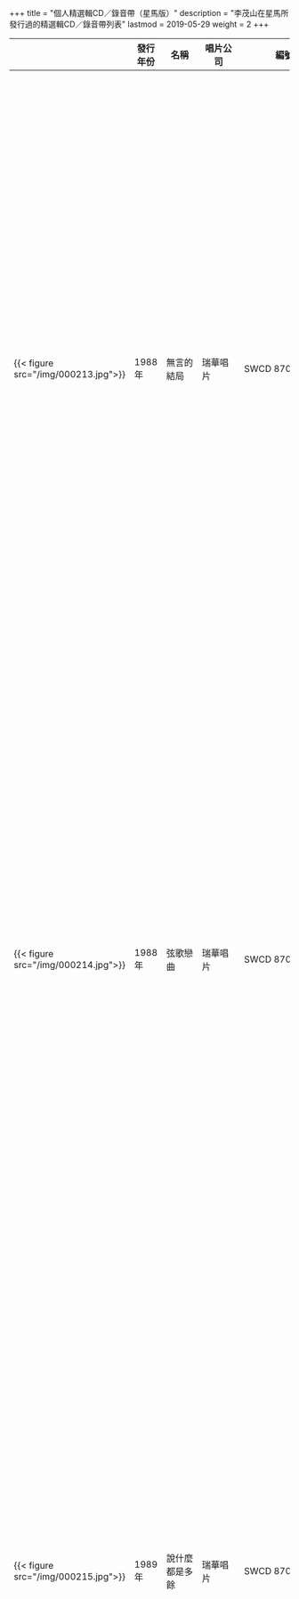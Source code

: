 +++
title = "個人精選輯CD／錄音帶（星馬版）"
description = "李茂山在星馬所發行過的精選輯CD／錄音帶列表"
lastmod = 2019-05-29
weight = 2
+++

<style>
table th:nth-of-type(2),th:nth-of-type(4),th:nth-of-type(5) {
	width: 100px;
}
table th:nth-of-type(5) {
	width: 150px;
}
table th:nth-of-type(3) {
	width: 200px;
}
</style>

　|發行年份  | 名稱  | 唱片公司 | 編號 | 曲目
--------------|--------------|-------|------|------ |------
{{< figure src="/img/000213.jpg">}} | 1988年  | 無言的結局 |  瑞華唱片 |   SWCD 8703 |1. [無言的結局（與林淑容合唱）]({{%relref "album-in-sg-and-my/3/1.md"%}})<br>2. [遲來的愛]({{%relref "album-in-sg-and-my/5/1.md"%}})<br>3. [再一次看著我]({{%relref "album-in-sg-and-my/1/2.md"%}})<br>4. [曾經愛過]({{%relref "album-in-sg-and-my/6/2.md"%}})<br>5. [心情]({{%relref "album-in-sg-and-my/5/4.md"%}})<br>6. [女孩！妳是我的愛]({{%relref "album-in-sg-and-my/3/7.md"%}})<br>7. [陽光下的傘]({{%relref "album-in-sg-and-my/5/12.md"%}})<br>8. [夢寐以求]({{%relref "album-in-sg-and-my/5/7.md"%}})<br>9. [不會形容的愛]({{%relref "album-in-sg-and-my/5/3.md"%}})<br>10. [一句話]({{%relref "album-in-sg-and-my/6/9.md"%}})<br>11. [今夜的心情]({{%relref "album-in-sg-and-my/6/10.md"%}})<br>12. [要是未曾相遇]({{%relref "album-in-sg-and-my/6/7.md"%}})<br>13. [愛情的力量]({{%relref "album-in-sg-and-my/3/3.md"%}})<br>14. [不是我不了解]({{%relref "album-in-sg-and-my/2/2.md"%}})<br>15. [依然不忘記]({{%relref "album-in-sg-and-my/5/2.md"%}})<br>16. [生日快樂]({{%relref "album-in-sg-and-my/6/1.md"%}})
{{< figure src="/img/000214.jpg">}} | 1988年  | 弦歌戀曲 |  瑞華唱片 |   SWCD 8704 |1. [春雷]({{%relref "album-in-sg-and-my/4/3.md"%}})<br>2. [一年又一年]({{%relref "album-in-sg-and-my/8/1.md"%}})<br>3. [尋夢園]({{%relref "album-in-sg-and-my/4/12.md"%}})<br>4. [三年]({{%relref "album-in-sg-and-my/8/3.md"%}})<br>5. [多少柔情多少淚]({{%relref "album-in-sg-and-my/8/6.md"%}})<br>6. [一曲寄知音]({{%relref "album-in-sg-and-my/4/4.md"%}})<br>7. [浪子淚]({{%relref "album-in-sg-and-my/4/2.md"%}})<br>8. [真情]({{%relref "album-in-sg-and-my/4/7.md"%}})<br>9. [昨夜夢醒時]({{%relref "album-in-sg-and-my/8/2.md"%}})<br>10. [明月千里寄相思]({{%relref "album-in-sg-and-my/4/8.md"%}})<br>11. [那個人就是我]({{%relref "album-in-sg-and-my/4/11.md"%}})<br>12. [寒雨曲]({{%relref "album-in-sg-and-my/8/5.md"%}})<br>13. [男人的眼淚]({{%relref "album-in-sg-and-my/8/4.md"%}})<br>14. [相見不如懷念]({{%relref "album-in-sg-and-my/8/8.md"%}})<br>15. [藍與黑]({{%relref "album-in-sg-and-my/8/10.md"%}})<br>16. [是誰搶走我的愛人]({{%relref "album-in-sg-and-my/4/1.md"%}})
{{< figure src="/img/000215.jpg">}} | 1989年  | 說什麼都是多餘 |  瑞華唱片 |   SWCD 8708 |1. [說什麼都是多餘]({{%relref "album-in-sg-and-my/10/1.md"%}})<br>2. [妳真的還要說謊嗎？]({{%relref "album-in-sg-and-my/10/3.md"%}})<br>3. [善意的謊言]({{%relref "album-in-sg-and-my/2/12.md"%}})<br>4. [苦酒難嚐]({{%relref "album-in-sg-and-my/1/7.md"%}})<br>5. [盼妳回頭]({{%relref "album-in-sg-and-my/1/12.md"%}})<br>6. [今夜我想喝醉]({{%relref "album-in-sg-and-my/10/6.md"%}})<br>7. [我真的在意]({{%relref "album-in-sg-and-my/10/7.md"%}}) <br>8. [因為擁有妳的愛]({{%relref "album-in-sg-and-my/10/2.md"%}})<br>9. [冷雨過街]({{%relref "album-in-sg-and-my/10/4.md"%}})<br>10. [把愛留下]({{%relref "album-in-sg-and-my/2/1.md"%}})<br>11. [妳要相信我]({{%relref "album-in-sg-and-my/1/1.md"%}})<br>12. [歲月裡只有回憶]({{%relref "album-in-sg-and-my/7/7.md"%}})<br>13. [為什麼]({{%relref "album-in-sg-and-my/1/4.md"%}})<br>14. [最美麗的一刻]({{%relref "album-in-sg-and-my/1/3.md"%}})<br>15. [怎樣的愛情]({{%relref "album-in-sg-and-my/10/9.md"%}})<br>16. [想想我們這段情]({{%relref "album-in-sg-and-my/10/10.md"%}})
{{< figure src="/img/000216.jpg">}} | 1989年  | 弦歌戀曲2 |  瑞華唱片 |   SWCD 8709 |1. [回頭我也不要妳]({{%relref "album-in-sg-and-my/11/1.md"%}})<br>2. [為什麼離開我]({{%relref "album-in-sg-and-my/11/12.md"%}})<br>3. [生命如花籃]({{%relref "album-in-sg-and-my/8/7.md"%}})<br>4. [夜空]({{%relref "album-in-sg-and-my/8/9.md"%}})<br>5. [遊子吟]({{%relref "album-in-sg-and-my/4/9.md"%}})<br>6. [告訴妳愛的時候]({{%relref "album-in-sg-and-my/11/7.md"%}})<br>7. [夢在妳懷中]({{%relref "album-in-sg-and-my/11/8.md"%}})<br>8. [月光小夜曲]({{%relref "album-in-sg-and-my/11/9.md"%}})<br>9. [幾時再回頭]({{%relref "album-in-sg-and-my/11/10.md"%}})<br>10. [我需要安慰]({{%relref "album-in-sg-and-my/11/11.md"%}})<br>11. [海邊]({{%relref "album-in-sg-and-my/4/10.md"%}})<br>12. [默默祝福妳]({{%relref "album-in-sg-and-my/4/5.md"%}})<br>13. [故鄉之歌]({{%relref "album-in-sg-and-my/4/6.md"%}})<br>14. [教我認識妳]({{%relref "album-in-sg-and-my/11/4.md"%}})<br>15. [含淚的分手]({{%relref "album-in-sg-and-my/11/5.md"%}})<br>16. [夢難忘]({{%relref "album-in-sg-and-my/11/2.md"%}})
{{< figure src="/img/000217.jpg">}} | 1989年  | 我的眼睛在下雨 |  瑞華唱片 |   SWCD 8718 |1. [我真的真的愛妳]({{%relref "album-in-sg-and-my/14/10.md"%}})<br>2.  [我願再錯]({{%relref "album-in-sg-and-my/14/2.md"%}})<br>3. [我的眼睛在下雨]({{%relref "album-in-sg-and-my/14/1.md"%}})<br>4. [昔日戀情]({{%relref "album-in-sg-and-my/5/6.md"%}})<br>5. [今生無緣]({{%relref "album-in-sg-and-my/14/4.md"%}})<br>6. [想起往事]({{%relref "album-in-sg-and-my/3/2.md"%}})<br>7. [過去、現在、未來]({{%relref "album-in-sg-and-my/14/3.md"%}})<br>8. [深深的愛]({{%relref "album-in-sg-and-my/3/11.md"%}})<br>9. [昨夜的妳]({{%relref "album-in-sg-and-my/6/8.md"%}})<br>10. [留給我、留給妳]({{%relref "album-in-sg-and-my/14/6.md"%}})<br>11. [夜晚的街頭]({{%relref "album-in-sg-and-my/5/5.md"%}})<br>12. [不能回到從前]({{%relref "album-in-sg-and-my/5/11.md"%}})<br>13. [送走夕陽]({{%relref "album-in-sg-and-my/5/10.md"%}})<br>14. [我沒醉]({{%relref "album-in-sg-and-my/3/12.md"%}})
{{< figure src="/img/000220.jpg">}} | 1990年  | 弦歌戀曲 眷戀柔情集 |  瑞華唱片 |   SWCD 8736 |1. [愛的苦酒]({{%relref "album-in-sg-and-my/15/1.md"%}})<br>2. [良夜不能留]({{%relref "album-in-sg-and-my/15/2.md"%}})<br>3. [我倆在一起]({{%relref "album-in-sg-and-my/15/3.md"%}})<br>4. [藍色的夢]({{%relref "album-in-sg-and-my/15/4.md"%}})<br>5. [離情]({{%relref "album-in-sg-and-my/15/5.md"%}})<br>6. [不如歸去]({{%relref "album-in-sg-and-my/15/6.md"%}})<br>7. [綠島小夜曲]({{%relref "album-in-sg-and-my/11/3.md"%}})<br>8. [風雨戀]({{%relref "album-in-sg-and-my/11/6.md"%}})<br>9. [難忘的初戀情人]({{%relref "album-in-sg-and-my/15/7.md"%}})<br>10. [我家在那裡]({{%relref "album-in-sg-and-my/15/8.md"%}})<br>11. [愛妳一萬年]({{%relref "album-in-sg-and-my/15/9.md"%}})<br>12. [星夜的離別]({{%relref "album-in-sg-and-my/15/10.md"%}})<br>13. [街燈下]({{%relref "album-in-sg-and-my/15/11.md"%}})<br>14. [相思未了情]({{%relref "album-in-sg-and-my/15/12.md"%}})
{{< figure src="/img/000218.jpg">}} | 1990年  | 福建歌輯 |  瑞華唱片 |   SWCD 8749 |1. [今夜又擱塊落雨]({{%relref "album-in-taiwan/2/1.md"%}})<br>2. [有情有義不免美]({{%relref "album-in-taiwan/4/11.md"%}})<br>3. [不願放妳走]({{%relref "album-in-taiwan/2/12.md"%}})<br>4. [愛著坦白講]({{%relref "album-in-taiwan/4/9.md"%}})<br>5. [男性的目屎]({{%relref "album-in-taiwan/2/5.md"%}})<br>6. [有骨氣的男性]({{%relref "album-in-taiwan/4/8.md"%}})<br>7. [飄浪的旅行]({{%relref "album-in-taiwan/2/9.md"%}})<br>8. [惜別的暗暝]({{%relref "album-in-taiwan/7/1.md"%}})<br>9. [愛的禮物]({{%relref "album-in-taiwan/4/4.md"%}})<br>10. [懷念的探戈]({{%relref "album-in-taiwan/4/2.md"%}})<br>11. [我是辜不章]({{%relref "album-in-taiwan/2/3.md"%}})<br>12. [握手期待]({{%relref "album-in-taiwan/2/10.md"%}})<br>13. [保重再會啦]({{%relref "album-in-taiwan/2/2.md"%}})<br>14. [我的心情]({{%relref "album-in-taiwan/4/1.md"%}})
{{< figure src="/img/000219.jpg">}} | 1991年  | 李茂山成名曲 |  瑞華唱片 |   SWCD 8781 |1. [無言的結局（與林淑容合唱）]({{%relref "album-in-sg-and-my/3/1.md"%}})<br>2. [生日快樂]({{%relref "album-in-sg-and-my/6/1.md"%}})<br>3. [善意的謊言]({{%relref "album-in-sg-and-my/2/12.md"%}})<br>4. [我沒醉]({{%relref "album-in-sg-and-my/3/12.md"%}})<br>5. [心情]({{%relref "album-in-sg-and-my/5/4.md"%}})<br>6. [想起往事]({{%relref "album-in-sg-and-my/3/2.md"%}})<br>7. [你要相信我]({{%relref "album-in-sg-and-my/1/1.md"%}})<br>8. [曾經愛過]({{%relref "album-in-sg-and-my/6/2.md"%}})<br>9. [再一次看著我]({{%relref "album-in-sg-and-my/1/2.md"%}})<br>10. [深深的愛]({{%relref "album-in-sg-and-my/3/11.md"%}})<br>11. [依然不忘記]({{%relref "album-in-sg-and-my/5/2.md"%}})<br>12. [遲來的愛]({{%relref "album-in-sg-and-my/5/1.md"%}})
{{< figure src="/img/000221.jpg">}} | 1993年  | 李茂山成名曲2 |  瑞華唱片 |   SWCD 28056 |1. [我的眼睛在下雨]({{%relref "album-in-sg-and-my/14/1.md"%}})<br>2. [夢寐以求]({{%relref "album-in-sg-and-my/5/7.md"%}})<br>3. [陽光下的傘]({{%relref "album-in-sg-and-my/5/12.md"%}})<br>4. [妳真的還要說謊嗎？]({{%relref "album-in-sg-and-my/10/3.md"%}})<br>5. [聰明的女人]({{%relref "album-in-taiwan/10/1.md"%}})<br>6. [我真的真的愛妳]({{%relref "album-in-sg-and-my/14/10.md"%}})<br>7. [我怎麼哭了]({{%relref "album-in-sg-and-my/3/5.md"%}})<br>8. [今夜我想喝醉]({{%relref "album-in-sg-and-my/10/6.md"%}})<br>9. [愛情的力量]({{%relref "album-in-sg-and-my/3/3.md"%}})<br>10. [最後的選擇]({{%relref "album-in-taiwan/10/2.md"%}})<br>11. [因為擁有妳的愛]({{%relref "album-in-sg-and-my/10/2.md"%}})<br>12. [女孩！妳是我的愛]({{%relref "album-in-sg-and-my/3/7.md"%}})
{{< figure src="/img/000222.jpg">}} | 1993年  | 琴箏名曲 |  瑞華唱片 |   SWCD 28059 |1. [明月千里寄相思]({{%relref "album-in-sg-and-my/4/8.md"%}})<br>2. [良夜不能留]({{%relref "album-in-sg-and-my/15/2.md"%}})<br>3. [夜空]({{%relref "album-in-sg-and-my/8/9.md"%}})<br>4. [一年又一年]({{%relref "album-in-sg-and-my/8/1.md"%}})<br>5. [星夜的離別]({{%relref "album-in-sg-and-my/15/10.md"%}})<br>6. [心聲淚痕]({{%relref "album-in-taiwan/11/1.md"%}})<br>7. [遊子吟]({{%relref "album-in-sg-and-my/4/9.md"%}})<br>8. [三年]({{%relref "album-in-sg-and-my/8/3.md"%}})<br>9. [綠島小夜曲]({{%relref "album-in-sg-and-my/11/3.md"%}})<br>10. [多少柔情多少淚]({{%relref "album-in-sg-and-my/8/6.md"%}})<br>11. [春雷]({{%relref "album-in-sg-and-my/4/3.md"%}})<br>12. [梨花淚]({{%relref "album-in-taiwan/12/10.md"%}})
{{< figure src="/img/000223.jpg">}} | 1994年  | 福建暢銷金曲 |  瑞華唱片 |   SWCD 28085 |1. [車站]({{%relref "album-in-taiwan/20/6.md"%}})<br>2. [今夜又擱塊落雨]({{%relref "album-in-taiwan/2/1.md"%}})<br>3. [永遠疼惜妳（與李翊君合唱）]({{%relref "album-in-taiwan/20/2.md"%}})<br>4. [有情有義不免美]({{%relref "album-in-taiwan/4/11.md"%}})<br>5. [我也甘願]({{%relref "album-in-taiwan/7/2.md"%}})<br>6. [保重再會啦]({{%relref "album-in-taiwan/2/2.md"%}})<br>7. [傷心的歌]({{%relref "album-in-taiwan/7/11.md"%}})<br>8. [今夜又擱為妳醉]({{%relref "album-in-taiwan/20/1.md"%}})<br>9. [我是辜不章]({{%relref "album-in-taiwan/2/3.md"%}})<br>10. [我的心情]({{%relref "album-in-taiwan/4/1.md"%}})<br>11. [飄浪的旅行]({{%relref "album-in-taiwan/2/9.md"%}})<br>12. [海海人生]({{%relref "album-in-taiwan/20/10.md"%}})<br>13. [不願放妳走]({{%relref "album-in-taiwan/2/12.md"%}})<br>14. [惜別的暗暝]({{%relref "album-in-taiwan/7/1.md"%}})
{{< figure src="/img/000224.jpg">}} | 1994年  | 賀歲如意集 |  瑞華唱片 |   SWC-33833-D |1. [祝你今年好運氣]({{%relref "album-in-sg-and-my/12/10.md"%}})<br>2. [事事稱心如意]({{%relref "album-in-sg-and-my/21/2.md"%}})<br>3. [賀新年迎財神]({{%relref "album-in-sg-and-my/12/1.md"%}})<br>4. [大紅包]({{%relref "single-song/newyear/6.md"%}})<br>5. [五路財神跟著你]({{%relref "album-in-sg-and-my/12/2.md"%}})<br>6. [今年要比去年好]({{%relref "album-in-sg-and-my/12/8.md"%}})<br>7. [萬事都吉祥]({{%relref "album-in-sg-and-my/12/6.md"%}})<br>8. [來迎幸福年]({{%relref "album-in-sg-and-my/21/1.md"%}})<br>9. [財神到我家]({{%relref "album-in-sg-and-my/12/5.md"%}})<br>10. [歡樂年年到永遠]({{%relref "single-song/newyear/5.md"%}})<br>11. [祥言吉語]({{%relref "single-song/newyear/4.md"%}})<br>12. [財神的照料]({{%relref "album-in-sg-and-my/21/8.md"%}})
{{< figure src="/img/000255.jpg">}} | 1994年  | 懷舊精粹（一） |  瑞華唱片 |   SWCD-3-310-D |1. [是誰搶走我的愛人]({{%relref "album-in-sg-and-my/4/1.md"%}})<br>2. [浪子淚]({{%relref "album-in-sg-and-my/4/2.md"%}})<br>3. [春雷]({{%relref "album-in-sg-and-my/4/3.md"%}})<br>4. [真情]({{%relref "album-in-sg-and-my/4/7.md"%}})<br>5. [明月千里寄相思]({{%relref "album-in-sg-and-my/4/8.md"%}})<br>6. [那個人就是我]({{%relref "album-in-sg-and-my/4/11.md"%}})<br>7. [昨夜夢醒時]({{%relref "album-in-sg-and-my/8/2.md"%}})<br>8. [男人的眼淚]({{%relref "album-in-sg-and-my/8/4.md"%}})<br>9. [生命如花籃]({{%relref "album-in-sg-and-my/8/7.md"%}})<br>10. [相見不如懷念]({{%relref "album-in-sg-and-my/8/8.md"%}})<br>11. [寒雨曲]({{%relref "album-in-sg-and-my/8/5.md"%}})<br>12. [藍與黑]({{%relref "album-in-sg-and-my/8/10.md"%}})<br>13. [風雨戀]({{%relref "album-in-sg-and-my/11/6.md"%}})<br>14. [夢難忘]({{%relref "album-in-sg-and-my/11/2.md"%}})
{{< figure src="/img/000256.jpg">}} | 1994年  | 懷舊精粹（二） |  瑞華唱片 |   SWCD-3-311-D |1. [一年又一年]({{%relref "album-in-sg-and-my/8/1.md"%}})<br>2. [三年]({{%relref "album-in-sg-and-my/8/3.md"%}})<br>3. [多少柔情多少淚]({{%relref "album-in-sg-and-my/8/6.md"%}})<br>4. [夜空]({{%relref "album-in-sg-and-my/8/9.md"%}})<br>5. [一曲寄知音]({{%relref "album-in-sg-and-my/4/4.md"%}})<br>6. [默默祝福妳]({{%relref "album-in-sg-and-my/4/5.md"%}})<br>7. [故鄉之歌]({{%relref "album-in-sg-and-my/4/6.md"%}})<br>8. [遊子吟]({{%relref "album-in-sg-and-my/4/9.md"%}})<br>9. [海邊]({{%relref "album-in-sg-and-my/4/10.md"%}})<br>10. [尋夢園]({{%relref "album-in-sg-and-my/4/12.md"%}})<br>11. [含淚的分手]({{%relref "album-in-sg-and-my/11/5.md"%}})<br>12. [夢在妳懷中]({{%relref "album-in-sg-and-my/11/8.md"%}})<br>13. [教我認識妳]({{%relref "album-in-sg-and-my/11/4.md"%}})<br>14. [告訴妳愛的時候]({{%relref "album-in-sg-and-my/11/7.md"%}})
{{< figure src="/img/000257.jpg">}} | 1994年  | 懷舊精粹（三） |  瑞華唱片 |   SWCD-3-312-D |1. [回頭我也不要妳]({{%relref "album-in-sg-and-my/11/1.md"%}})<br>2. [綠島小夜曲]({{%relref "album-in-sg-and-my/11/3.md"%}})<br>3. [月光小夜曲]({{%relref "album-in-sg-and-my/11/9.md"%}})<br>4. [幾時再回頭]({{%relref "album-in-sg-and-my/11/10.md"%}})<br>5. [我需要安慰]({{%relref "album-in-sg-and-my/11/11.md"%}})<br>6. [為什麼離開我]({{%relref "album-in-sg-and-my/11/12.md"%}})<br>7. [愛的苦酒]({{%relref "album-in-sg-and-my/15/1.md"%}})<br>8. [良夜不能留]({{%relref "album-in-sg-and-my/15/2.md"%}})<br>9. [藍色的夢]({{%relref "album-in-sg-and-my/15/4.md"%}})<br>10. [難忘的初戀情人]({{%relref "album-in-sg-and-my/15/7.md"%}})<br>11. [愛妳一萬年]({{%relref "album-in-sg-and-my/15/9.md"%}})<br>12. [離情]({{%relref "album-in-sg-and-my/15/5.md"%}})<br>13. [街燈下]({{%relref "album-in-sg-and-my/15/11.md"%}})<br>14. [相思未了情]({{%relref "album-in-sg-and-my/15/12.md"%}})
{{< figure src="/img/000348.jpg">}} | 1995年  | 溫情的追憶 |  瑞華唱片 |   SWCD-G-95-635 |1. [遲來的愛]({{%relref "album-in-sg-and-my/5/1.md"%}})<br>2. [生日快樂]({{%relref "album-in-sg-and-my/6/1.md"%}})<br>3. [善意的謊言]({{%relref "album-in-sg-and-my/2/12.md"%}})<br>4. [我的眼睛在下雨]({{%relref "album-in-sg-and-my/14/1.md"%}})<br>5. [妳要相信我]({{%relref "album-in-sg-and-my/1/1.md"%}})<br>6. [我沒醉]({{%relref "album-in-sg-and-my/3/12.md"%}})<br>7. [心情]({{%relref "album-in-sg-and-my/5/4.md"%}})<br>8. [想起往事]({{%relref "album-in-sg-and-my/3/2.md"%}})<br>9. [再一次看著我]({{%relref "album-in-sg-and-my/1/2.md"%}})<br>10. [女孩！妳是我的愛]({{%relref "album-in-sg-and-my/3/7.md"%}})<br>11. [依然不忘記]({{%relref "album-in-sg-and-my/5/2.md"%}})<br>12. [深深的愛]({{%relref "album-in-sg-and-my/3/11.md"%}})<br>13. [曾經愛過]({{%relref "album-in-sg-and-my/6/2.md"%}})<br>14. [夢寐以求]({{%relref "album-in-sg-and-my/5/7.md"%}})
 | 1995年  | 情懷之鄉 |  瑞華唱片 |   SWCD-G-95-640 |1. [是誰搶走我的愛人]({{%relref "album-in-sg-and-my/4/1.md"%}})<br>2. [春雷]({{%relref "album-in-sg-and-my/4/3.md"%}})<br>3. [回頭我也不要妳]({{%relref "album-in-sg-and-my/11/1.md"%}})<br>4. [一年又一年]({{%relref "album-in-sg-and-my/8/1.md"%}})<br>5. [真情]({{%relref "album-in-sg-and-my/4/7.md"%}})<br>6. [多少柔情多少淚]({{%relref "album-in-sg-and-my/8/6.md"%}})<br>7. [夢難忘]({{%relref "album-in-sg-and-my/11/2.md"%}})<br>8. [明月千里寄相思]({{%relref "album-in-sg-and-my/4/8.md"%}})<br>9. [相思未了情]({{%relref "album-in-sg-and-my/15/12.md"%}})<br>10. [夜空]({{%relref "album-in-sg-and-my/8/9.md"%}})<br>11. [尋夢園]({{%relref "album-in-sg-and-my/4/12.md"%}})<br>12. [寒雨曲]({{%relref "album-in-sg-and-my/8/5.md"%}})<br>13. [愛的苦酒]({{%relref "album-in-sg-and-my/15/1.md"%}})<br>14. [藍色的夢]({{%relref "album-in-sg-and-my/15/4.md"%}})
{{< figure src="/img/000349.jpg">}} | 1998年  | 懷念金曲（金碟典藏版系列） |  瑞華唱片 |   SWGC 88-179<br>SWGCD 9812 |1. [真情]({{%relref "album-in-sg-and-my/4/7.md"%}})<br>2. [春雷]({{%relref "album-in-sg-and-my/4/3.md"%}})<br>3. [是誰搶走我的愛人]({{%relref "album-in-sg-and-my/4/1.md"%}})<br>4. [藍色的夢]({{%relref "album-in-sg-and-my/15/4.md"%}})<br>5. [回頭我也不要妳]({{%relref "album-in-sg-and-my/11/1.md"%}})<br>6. [告訴妳愛的時候]({{%relref "album-in-sg-and-my/11/7.md"%}})<br>7. [夜空]({{%relref "album-in-sg-and-my/8/9.md"%}})<br>8. [愛妳一萬年]({{%relref "album-in-sg-and-my/15/9.md"%}})<br>9. [一年又一年]({{%relref "album-in-sg-and-my/8/1.md"%}})<br>10. [愛的苦酒]({{%relref "album-in-sg-and-my/15/1.md"%}})<br>11. [生命如花籃]({{%relref "album-in-sg-and-my/8/7.md"%}})<br>12. [明月千里寄相思]({{%relref "album-in-sg-and-my/4/8.md"%}})<br>13. [故鄉之歌]({{%relref "album-in-sg-and-my/4/6.md"%}})<br>14. [綠島小夜曲]({{%relref "album-in-sg-and-my/11/3.md"%}})<br>15. [三年]({{%relref "album-in-sg-and-my/8/3.md"%}})
{{< figure src="/img/000225.jpg">}} | 1998年  | 成名金曲（金碟典藏版系列） |  瑞華唱片 |   SWGCD 9813 |1. [生日快樂]({{%relref "album-in-sg-and-my/6/1.md"%}})<br>2. [遲來的愛]({{%relref "album-in-sg-and-my/5/1.md"%}})<br>3. [無言的結局（與林淑容合唱）]({{%relref "album-in-sg-and-my/3/1.md"%}})<br>4. [曾經愛過]({{%relref "album-in-sg-and-my/6/2.md"%}})<br>5. [女孩！妳是我的愛]({{%relref "album-in-sg-and-my/3/7.md"%}})<br>6. [陽光下的傘]({{%relref "album-in-sg-and-my/5/12.md"%}})<br>7. [想起往事]({{%relref "album-in-sg-and-my/3/2.md"%}})<br>8. [依然不忘記]({{%relref "album-in-sg-and-my/5/2.md"%}})<br>9. [聰明的女人]({{%relref "album-in-taiwan/10/1.md"%}})<br>10. [夢寐以求]({{%relref "album-in-sg-and-my/5/7.md"%}})<br>11. [我的眼睛在下雨]({{%relref "album-in-sg-and-my/14/1.md"%}})<br>12. [妳要相信我]({{%relref "album-in-sg-and-my/1/1.md"%}})<br>13. [再一次看著我]({{%relref "album-in-sg-and-my/1/2.md"%}})<br>14. [善意的謊言]({{%relref "album-in-sg-and-my/2/12.md"%}})<br>15. [愛情的力量]({{%relref "album-in-sg-and-my/3/3.md"%}})
{{< figure src="/img/000346.jpg">}} | 1999年  | 金曲回憶錄（珍藏版系列） |  瑞華唱片 |   SWGC 88-821<br>SWGCD 9821 |1. [遊子吟]({{%relref "album-in-sg-and-my/4/9.md"%}})<br>2. [月光小夜曲]({{%relref "album-in-sg-and-my/11/9.md"%}})<br>3. [幾時再回頭]({{%relref "album-in-sg-and-my/11/10.md"%}})<br>4. [我需要安慰]({{%relref "album-in-sg-and-my/11/11.md"%}})<br>5. [海邊]({{%relref "album-in-sg-and-my/4/10.md"%}})<br>6. [默默祝福妳]({{%relref "album-in-sg-and-my/4/5.md"%}})<br>7. [教我認識妳]({{%relref "album-in-sg-and-my/11/4.md"%}})<br>8. [含淚的分手]({{%relref "album-in-sg-and-my/11/5.md"%}})<br>9. [夢難忘]({{%relref "album-in-sg-and-my/11/2.md"%}})<br>10. [心聲淚痕]({{%relref "album-in-taiwan/11/1.md"%}})<br>11. [誰來愛我]({{%relref "album-in-taiwan/11/10.md"%}})<br>12. [妳可知道我愛誰]({{%relref "album-in-taiwan/11/4.md"%}})<br>13. [誰能禁止我的愛]({{%relref "album-in-taiwan/11/11.md"%}})<br>14. [一縷相思情]({{%relref "album-in-taiwan/12/6.md"%}})<br>15. [梨花淚]({{%relref "album-in-taiwan/12/10.md"%}})<br>16. [良夜不能留]({{%relref "album-in-sg-and-my/15/2.md"%}})
{{< figure src="/img/000226.jpg">}} | 2002年  | 瑞華33回饋典藏系列1 李茂山 流行篇① |  瑞華唱片 |   SWCD 27305 |1. [我的眼睛在下雨]({{%relref "album-in-sg-and-my/14/1.md"%}})<br>2. [依然不忘記]({{%relref "album-in-sg-and-my/5/2.md"%}})<br>3. [想想我們這段情]({{%relref "album-in-sg-and-my/10/10.md"%}})<br>4. [是不是就這樣？]({{%relref "album-in-sg-and-my/14/9.md"%}})<br>5. [妳是我的夢]({{%relref "album-in-sg-and-my/2/4.md"%}})<br>6. [今夜我想喝醉]({{%relref "album-in-sg-and-my/10/6.md"%}})<br>7. [再一次看著我]({{%relref "album-in-sg-and-my/1/2.md"%}})<br>8. [生日快樂]({{%relref "album-in-sg-and-my/6/1.md"%}})<br>9. [今夜的心情]({{%relref "album-in-sg-and-my/6/10.md"%}})<br>10. [苦酒難嚐]({{%relref "album-in-sg-and-my/1/7.md"%}})<br>11. [漫長的夜]({{%relref "album-in-sg-and-my/2/10.md"%}})<br>12. [心情]({{%relref "album-in-sg-and-my/5/4.md"%}})<br>13. [盼妳回頭]({{%relref "album-in-sg-and-my/1/12.md"%}})<br>14. [夢寐以求]({{%relref "album-in-sg-and-my/5/7.md"%}})
{{< figure src="/img/000227.jpg">}} | 2002年  | 瑞華33回饋典藏系列13 李茂山 流行篇② |  瑞華唱片 |   SWCD 27322 |1. [遲來的愛]({{%relref "album-in-sg-and-my/5/1.md"%}})<br>2. [分手（與林淑容合唱）]({{%relref "album-in-sg-and-my/3/10.md"%}})<br>3. [最後的選擇]({{%relref "album-in-taiwan/10/2.md"%}})<br>4. [說什麼都是多餘]({{%relref "album-in-sg-and-my/10/1.md"%}})<br>5. [愛的表白]({{%relref "album-in-sg-and-my/14/5.md"%}})<br>6. [聰明的女人]({{%relref "album-in-taiwan/10/1.md"%}})<br>7. [女孩！妳是我的愛]({{%relref "album-in-sg-and-my/3/7.md"%}})<br>8. [善意的謊言]({{%relref "album-in-sg-and-my/2/12.md"%}})<br>9. [妳是我永遠的朋友]({{%relref "album-in-taiwan/10/10.md"%}})<br>10. [愛妳]({{%relref "album-in-sg-and-my/1/6.md"%}})<br>11. [曾經愛過]({{%relref "album-in-sg-and-my/6/2.md"%}})<br>12. [妳要相信我]({{%relref "album-in-sg-and-my/1/1.md"%}})<br>13. [留給我、留給妳]({{%relref "album-in-sg-and-my/14/6.md"%}})<br>14. [無言的結局（與林淑容合唱）]({{%relref "album-in-sg-and-my/3/1.md"%}})
{{< figure src="/img/000228.jpg">}} | 2002年  | 瑞華33回饋典藏系列27 李茂山 懷舊篇① |  瑞華唱片 |   SWCD 27336 |1. [心聲淚痕]({{%relref "album-in-taiwan/11/1.md"%}})<br>2. [唱首情歌給誰聽]({{%relref "album-in-taiwan/11/8.md"%}})<br>3. [相見不如懷念]({{%relref "album-in-sg-and-my/8/8.md"%}})<br>4. [為什麼離開我]({{%relref "album-in-sg-and-my/11/12.md"%}})<br>5. [情人再見]({{%relref "album-in-taiwan/11/12.md"%}})<br>6. [男人的眼淚]({{%relref "album-in-sg-and-my/8/4.md"%}})<br>7. [尋夢園]({{%relref "album-in-sg-and-my/4/12.md"%}})<br>8. [明日天涯]({{%relref "album-in-taiwan/11/2.md"%}})<br>9. [愛你一萬年]({{%relref "album-in-sg-and-my/15/9.md"%}})<br>10. [生命如花籃]({{%relref "album-in-sg-and-my/8/7.md"%}})<br>11. [離情]({{%relref "album-in-sg-and-my/15/5.md"%}})<br>12. [誰能禁止我的愛]({{%relref "album-in-taiwan/11/11.md"%}})<br>13. [綠島小夜曲]({{%relref "album-in-sg-and-my/11/3.md"%}})<br>14. [是誰搶走我的愛人]({{%relref "album-in-sg-and-my/4/1.md"%}})
{{< figure src="/img/000229.jpg">}} | 2002年  | 瑞華33回饋典藏系列28 李茂山 懷舊篇② |  瑞華唱片 |   SWCD 27337 |1. [多少柔情多少淚]({{%relref "album-in-sg-and-my/8/6.md"%}})<br>2. [妳可知道我愛誰]({{%relref "album-in-taiwan/11/4.md"%}})<br>3. [愛的苦酒]({{%relref "album-in-sg-and-my/15/1.md"%}})<br>4. [到底愛我不愛]({{%relref "album-in-taiwan/11/6.md"%}})<br>5. [良夜不能留]({{%relref "album-in-sg-and-my/15/2.md"%}})<br>6. [明月千里寄相思]({{%relref "album-in-sg-and-my/4/8.md"%}})<br>7. [我需要安慰]({{%relref "album-in-sg-and-my/11/11.md"%}})<br>8. [藍與黑]({{%relref "album-in-sg-and-my/8/10.md"%}})<br>9. [月光小夜曲]({{%relref "album-in-sg-and-my/11/9.md"%}})<br>10. [故鄉之歌]({{%relref "album-in-sg-and-my/4/6.md"%}})<br>11. [夢難忘]({{%relref "album-in-sg-and-my/11/2.md"%}})<br>12. [真情]({{%relref "album-in-sg-and-my/4/7.md"%}})<br>13. [明日之歌]({{%relref "album-in-taiwan/11/9.md"%}})<br>14. [難忘的初戀情人]({{%relref "album-in-sg-and-my/15/7.md"%}})
{{< figure src="/img/000230.jpg">}} | 2002年  | 財神到我家 |  瑞華唱片 |   SWCD 2-038 |1. [新年歌兒大家唱/新春好預兆/恭喜發財發大財]({{%relref "album-in-sg-and-my/12/7.md"%}})<br>2. [財神到我家]({{%relref "album-in-sg-and-my/12/5.md"%}})<br>3. [五路財神跟著你]({{%relref "album-in-sg-and-my/12/2.md"%}})<br>4. [今年要比去年好]({{%relref "album-in-sg-and-my/12/8.md"%}})<br>5. [祥言吉語]({{%relref "single-song/newyear/4.md"%}})<br>6. [祝你今年好運氣]({{%relref "album-in-sg-and-my/12/10.md"%}})<br>7. [太平年]({{%relref "album-in-sg-and-my/21/10.md"%}})<br>8. [打鑼打鼓/大家恭喜/萬事如意]({{%relref "album-in-sg-and-my/12/9.md"%}})<br>9. [萬事都吉祥]({{%relref "album-in-sg-and-my/12/6.md"%}})<br>10. [迎春接福]({{%relref "album-in-sg-and-my/12/4.md"%}})<br>11. [財神的照料]({{%relref "album-in-sg-and-my/21/8.md"%}})<br>12. [來迎幸福年]({{%relref "album-in-sg-and-my/21/1.md"%}})<br>13. [大紅包]({{%relref "single-song/newyear/6.md"%}})<br>14. [歡歡喜喜過好年/春花齊放/新年頌]({{%relref "album-in-sg-and-my/12/3.md"%}})
{{< figure src="/img/000231.jpg">}}{{< figure src="/img/000344.jpg">}} | 2004年  | 福建情人Vol.1 李茂山。福建戀歌 |  瑞華唱片 |   SWCD 27350<br>SWC 7350 |1. [今夜又擱為妳醉]({{%relref "album-in-taiwan/20/1.md"%}})<br>2. [海海人生]({{%relref "album-in-taiwan/20/10.md"%}})<br>3. [保重再會啦]({{%relref "album-in-taiwan/2/2.md"%}})<br>4. [傷心的歌]({{%relref "album-in-taiwan/7/11.md"%}})<br>5. [天公疼好人]({{%relref "album-in-taiwan/7/6.md"%}})<br>6. [有情有義不免美]({{%relref "album-in-taiwan/4/11.md"%}})<br>7. [車站]({{%relref "album-in-taiwan/20/6.md"%}})<br>8. [我的心情]({{%relref "album-in-taiwan/4/1.md"%}})<br>9. [惜別的晚暝（與林美音合唱）]({{%relref "album-in-taiwan/7/1.md"%}})<br>10. [我也甘願]({{%relref "album-in-taiwan/7/2.md"%}})<br>11. [永遠疼惜妳（與李翊君合唱）]({{%relref "album-in-taiwan/20/2.md"%}})<br>12. [今夜又擱塊落雨]({{%relref "album-in-taiwan/2/1.md"%}})
{{< figure src="/img/000232.jpg">}} | 2006年  | 細選精挑精典集1 台灣福建民謠 |  瑞華唱片 |   SWCD 27392 |1. [望春風]({{%relref "album-in-taiwan/19/8.md"%}})<br>2. [春花望露]({{%relref "album-in-taiwan/19/6.md"%}})<br>3. [碎心花]({{%relref "album-in-taiwan/19/7.md"%}})<br>4. [天黑黑]({{%relref "album-in-taiwan/16/10.md"%}})<br>5. [秋怨]({{%relref "album-in-taiwan/19/10.md"%}})<br>6. [西北雨直直落]({{%relref "album-in-taiwan/19/9.md"%}})<br>7. [河邊春夢]({{%relref "album-in-taiwan/17/7.md"%}})<br>8. [孤戀花]({{%relref "album-in-taiwan/16/4.md"%}})<br>9. [丟丟銅仔]({{%relref "album-in-taiwan/17/9.md"%}})<br>10. [苦戀歌]({{%relref "album-in-taiwan/17/4.md"%}})<br>11. [望你早歸]({{%relref "album-in-taiwan/17/1.md"%}})<br>12. [碎心戀]({{%relref "album-in-taiwan/16/1.md"%}})
{{< figure src="/img/000233.jpg">}} | 2006年  | 細選精挑精典集2 你我的回憶 |  瑞華唱片 |   SWCD 27393 |1. [星星知我心]({{%relref "album-in-taiwan/12/3.md"%}})<br>2. [心聲淚痕]({{%relref "album-in-taiwan/11/1.md"%}})<br>3. [庭院深深]({{%relref "album-in-taiwan/12/1.md"%}})<br>4. [愛妳一萬年]({{%relref "album-in-sg-and-my/15/9.md"%}})<br>5. [月亮代表我的心]({{%relref "album-in-sg-and-my/25/8.md"%}})<br>6. [我有一段情]({{%relref "album-in-sg-and-my/25/7.md"%}})<br>7. [難忘的初戀情人]({{%relref "album-in-sg-and-my/15/7.md"%}})<br>8. [星夜的離別]({{%relref "album-in-sg-and-my/15/10.md"%}})<br>9. [綠島小夜曲]({{%relref "album-in-sg-and-my/11/3.md"%}})<br>10. [月光小夜曲]({{%relref "album-in-sg-and-my/11/9.md"%}})<br>11. [最後一夜]({{%relref "album-in-taiwan/12/7.md"%}})<br>12. [我家在那裡]({{%relref "album-in-sg-and-my/15/8.md"%}})
{{< figure src="/img/000234.jpg">}} | 2006年  | 深深的愛 |  瑞華唱片 |   SWCD 27395 |1. [深深的愛]({{%relref "album-in-sg-and-my/3/11.md"%}})<br>2. [女孩！妳是我的愛]({{%relref "album-in-sg-and-my/3/7.md"%}})<br>3. [再一次看著我]({{%relref "album-in-sg-and-my/1/2.md"%}})<br>4. [苦酒難嚐]({{%relref "album-in-sg-and-my/1/7.md"%}})<br>5. [妳要相信我]({{%relref "album-in-sg-and-my/1/1.md"%}})<br>6. [我的眼睛在下雨]({{%relref "album-in-sg-and-my/14/1.md"%}})<br>7. [最美麗的一刻]({{%relref "album-in-sg-and-my/1/3.md"%}})<br>8. [生日快樂]({{%relref "album-in-sg-and-my/6/1.md"%}})<br>9. [愛情的力量]({{%relref "album-in-sg-and-my/3/3.md"%}})<br>10. [我沒醉]({{%relref "album-in-sg-and-my/3/12.md"%}})<br>11. [盼妳回頭]({{%relref "album-in-sg-and-my/1/12.md"%}})<br>12. [再次讓我擁抱妳]({{%relref "album-in-sg-and-my/5/8.md"%}})
{{< figure src="/img/000235.jpg">}} | 2007年  | 李茂山~林淑容光輝20‧演唱會精華系列 李茂山 好歌流行篇 |  瑞華唱片 |   SWCD 27410 |1. [我的眼睛在下雨]({{%relref "album-in-sg-and-my/14/1.md"%}})<br>2. [遲來的愛]({{%relref "album-in-sg-and-my/5/1.md"%}})<br>3. [善意的謊言]({{%relref "album-in-sg-and-my/2/12.md"%}})<br>4. [夢寐以求]({{%relref "album-in-sg-and-my/5/7.md"%}})<br>5. [生日快樂]({{%relref "album-in-sg-and-my/6/1.md"%}})<br>6. [深深的愛]({{%relref "album-in-sg-and-my/3/11.md"%}})<br>7.  [妳真的還要說謊嗎？]({{%relref "album-in-sg-and-my/10/3.md"%}})<br>8. [妳要相信我]({{%relref "album-in-sg-and-my/1/1.md"%}})<br>9. [最後的選擇]({{%relref "album-in-taiwan/10/2.md"%}})<br>10. [我真的真的愛妳]({{%relref "album-in-sg-and-my/14/10.md"%}})<br>11. [依然不忘記]({{%relref "album-in-sg-and-my/5/2.md"%}})<br>12. [想想我們這段情]({{%relref "album-in-sg-and-my/10/10.md"%}})<br>13. [陽光下的傘]({{%relref "album-in-sg-and-my/5/12.md"%}})<br>14. [女孩！妳是我的愛]({{%relref "album-in-sg-and-my/3/7.md"%}})
{{< figure src="/img/000236.jpg">}} | 2007年  | 李茂山~林淑容光輝20‧演唱會精華系列 李茂山 好歌懷舊篇 |  瑞華唱片 |   SWCD 27411 |1. [寒雨曲]({{%relref "album-in-sg-and-my/8/5.md"%}})<br>2. [藍色的夢]({{%relref "album-in-sg-and-my/15/4.md"%}})<br>3. [多少柔情多少淚]({{%relref "album-in-sg-and-my/8/6.md"%}})<br>4. [藍與黑]({{%relref "album-in-sg-and-my/8/10.md"%}})<br>5. [相見不如懷念]({{%relref "album-in-sg-and-my/8/8.md"%}})<br>6. [默默祝福妳]({{%relref "album-in-sg-and-my/4/5.md"%}})<br>7. [含淚的分手]({{%relref "album-in-sg-and-my/11/5.md"%}})<br>8. [男人的眼淚]({{%relref "album-in-sg-and-my/8/4.md"%}})<br>9. [昨夜夢醒時]({{%relref "album-in-sg-and-my/8/2.md"%}})<br>10. [夢難忘]({{%relref "album-in-sg-and-my/11/2.md"%}})<br>11. [相思未了情]({{%relref "album-in-sg-and-my/15/12.md"%}})<br>12. [回頭我也不要妳]({{%relref "album-in-sg-and-my/11/1.md"%}})<br>13. [那個人就是我]({{%relref "album-in-sg-and-my/4/11.md"%}})<br>14. [明月千里寄相思]({{%relref "album-in-sg-and-my/4/8.md"%}})
{{< figure src="/img/000237.jpg">}} | 2008年  | 開心迎新慶團圓 財神到我家 |  瑞華唱片 |   SWCD 2688 |1. [財神到我家]({{%relref "album-in-sg-and-my/12/5.md"%}})<br>2. [新年歌兒大家唱/新春好預兆/恭喜發財發大財]({{%relref "album-in-sg-and-my/12/7.md"%}})<br>3. [萬事都吉祥]({{%relref "album-in-sg-and-my/12/6.md"%}})<br>4. [大紅包]({{%relref "single-song/newyear/6.md"%}})<br>5. [歡歡喜喜過好年/春花齊放/新年頌]({{%relref "album-in-sg-and-my/12/3.md"%}})<br>6. [迎春接福]({{%relref "album-in-sg-and-my/12/4.md"%}})<br>7. [祝你今年好運氣]({{%relref "album-in-sg-and-my/12/10.md"%}})<br>8. [事事稱心如意]({{%relref "album-in-sg-and-my/21/2.md"%}})<br>9. [歡樂年年到永遠]({{%relref "single-song/newyear/5.md"%}})<br>10. [五路財神跟著你]({{%relref "album-in-sg-and-my/12/2.md"%}})<br>11. [祥言吉語]({{%relref "single-song/newyear/4.md"%}})<br>12. [賀新年迎財神]({{%relref "album-in-sg-and-my/12/1.md"%}})<br>13. [來迎幸福年]({{%relref "album-in-sg-and-my/21/1.md"%}})<br>14. [財神的照料]({{%relref "album-in-sg-and-my/21/8.md"%}})<br>15. [今年要比去年好]({{%relref "album-in-sg-and-my/12/8.md"%}})<br>16. [打鑼打鼓/大家恭喜/萬事如意]({{%relref "album-in-sg-and-my/12/9.md"%}})
{{< figure src="/img/000238.jpg">}} | 2009年  | 成名金曲 |  瑞華唱片 |   SWCD 27420 |1. [生日快樂]({{%relref "album-in-sg-and-my/6/1.md"%}})<br>2. [遲來的愛]({{%relref "album-in-sg-and-my/5/1.md"%}})<br>3. [無言的結局（與林淑容合唱）]({{%relref "album-in-sg-and-my/3/1.md"%}})<br>4. [曾經愛過]({{%relref "album-in-sg-and-my/6/2.md"%}})<br>5. [女孩！妳是我的愛]({{%relref "album-in-sg-and-my/3/7.md"%}})<br>6. [陽光下的傘]({{%relref "album-in-sg-and-my/5/12.md"%}})<br>7. [想起往事]({{%relref "album-in-sg-and-my/3/2.md"%}})<br>8. [依然不忘記]({{%relref "album-in-sg-and-my/5/2.md"%}})<br>9. [聰明的女人]({{%relref "album-in-taiwan/10/1.md"%}})<br>10. [夢寐以求]({{%relref "album-in-sg-and-my/5/7.md"%}})<br>11. [我的眼睛在下雨]({{%relref "album-in-sg-and-my/14/1.md"%}})<br>12. [妳要相信我]({{%relref "album-in-sg-and-my/1/1.md"%}})<br>13. [再一次看著我]({{%relref "album-in-sg-and-my/1/2.md"%}})<br>14. [善意的謊言]({{%relref "album-in-sg-and-my/2/12.md"%}})<br>15. [愛情的力量]({{%relref "album-in-sg-and-my/3/3.md"%}})
{{< figure src="/img/000239.jpg">}} | 2009年  | 金曲回憶錄 |  瑞華唱片 |   SWCD 27421 |1. [遊子吟]({{%relref "album-in-sg-and-my/4/9.md"%}})<br>2. [月光小夜曲]({{%relref "album-in-sg-and-my/11/9.md"%}})<br>3. [幾時再回頭]({{%relref "album-in-sg-and-my/11/10.md"%}})<br>4. [我需要安慰]({{%relref "album-in-sg-and-my/11/11.md"%}})<br>5. [海邊]({{%relref "album-in-sg-and-my/4/10.md"%}})<br>6. [默默祝福妳]({{%relref "album-in-sg-and-my/4/5.md"%}})<br>7. [教我認識妳]({{%relref "album-in-sg-and-my/11/4.md"%}})<br>8. [含淚的分手]({{%relref "album-in-sg-and-my/11/5.md"%}})<br>9. [夢難忘]({{%relref "album-in-sg-and-my/11/2.md"%}})<br>10. [心聲淚痕]({{%relref "album-in-taiwan/11/1.md"%}})<br>11. [誰來愛我]({{%relref "album-in-taiwan/11/10.md"%}})<br>12. [妳可知道我愛誰]({{%relref "album-in-taiwan/11/4.md"%}})<br>13. [誰能禁止我的愛]({{%relref "album-in-taiwan/11/11.md"%}})<br>14. [一縷相思情]({{%relref "album-in-taiwan/12/6.md"%}})<br>15. [梨花淚]({{%relref "album-in-taiwan/12/10.md"%}})<br>16. [良夜不能留]({{%relref "album-in-sg-and-my/15/2.md"%}})
{{< figure src="/img/000240.jpg">}} | 2010年  | 懷念金曲 |  瑞華唱片 |   SWCD 27427 |1. [真情]({{%relref "album-in-sg-and-my/4/7.md"%}})<br>2. [春雷]({{%relref "album-in-sg-and-my/4/3.md"%}})<br>3. [是誰搶走我的愛人]({{%relref "album-in-sg-and-my/4/1.md"%}})<br>4. [一年又一年]({{%relref "album-in-sg-and-my/8/1.md"%}})<br>5. [回頭我也不要妳]({{%relref "album-in-sg-and-my/11/1.md"%}})<br>6. [告訴妳愛的時候]({{%relref "album-in-sg-and-my/11/7.md"%}})<br>7. [夜空]({{%relref "album-in-sg-and-my/8/9.md"%}})<br>8. [愛妳一萬年]({{%relref "album-in-sg-and-my/15/9.md"%}})<br>9. [藍色的夢]({{%relref "album-in-sg-and-my/15/4.md"%}})<br>10. [愛的苦酒]({{%relref "album-in-sg-and-my/15/1.md"%}})<br>11. [生命如花籃]({{%relref "album-in-sg-and-my/8/7.md"%}})<br>12. [明月千里寄相思]({{%relref "album-in-sg-and-my/4/8.md"%}})<br>13. [故鄉之歌]({{%relref "album-in-sg-and-my/4/6.md"%}})<br>14. [綠島小夜曲]({{%relref "album-in-sg-and-my/11/3.md"%}})<br>15. [三年]({{%relref "album-in-sg-and-my/8/3.md"%}})
{{< figure src="/img/000241.jpg">}} | 2016年  | 越聽越好聽 |  瑞華唱片 |   SWCD 27552 |1. [媽媽阿母啊]({{%relref "album-in-sg-and-my/28/4.md"%}})<br>2. [海海人生]({{%relref "album-in-taiwan/20/10.md"%}})<br>3. [愛你無條件]({{%relref "single-song/solo/3.md"%}})<br>4. [只有孤單陪伴我]({{%relref "album-in-taiwan/7/7.md"%}})<br>5. [今夜又擱塊落雨]({{%relref "album-in-taiwan/2/1.md"%}})<br>6. [碎心戀]({{%relref "album-in-taiwan/16/1.md"%}})<br>7. [針線情]({{%relref "album-in-taiwan/17/2.md"%}})<br>8. [今夜又擱為妳醉]({{%relref "album-in-taiwan/20/1.md"%}})<br>9. [人生數十年]({{%relref "album-in-taiwan/22/6.md"%}})<br>10. [莎喲娜拉 再會啦]({{%relref "album-in-taiwan/19/1.md"%}})<br>11. [不願放妳走]({{%relref "album-in-taiwan/2/12.md"%}})<br>12. [拜託借過一下]({{%relref "album-in-taiwan/22/8.md"%}})<br>13. [車站]({{%relref "album-in-taiwan/20/6.md"%}})<br>14. [老情歌]({{%relref "album-in-taiwan/22/3.md"%}})<br>15. [愛情嘸是人生的一切]({{%relref "album-in-taiwan/19/2.md"%}})<br>16. [再起東山]({{%relref "album-in-taiwan/22/1.md"%}})
